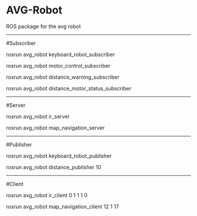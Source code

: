 # AVG-Robot
ROS package for the avg robot 

--------------------------------------------------
#Subscriber

rosrun avg_robot keyboard_robot_subscriber

rosrun avg_robot motor_control_subscriber

rosrun avg_robot distance_warning_subscriber

rosrun avg_robot distance_motor_status_subscriber

---------------------------------------------------
#Server 

rosrun avg_robot ir_server

rosrun avg_robot map_navigation_server

---------------------------------------------------
#Publisher

rosrun avg_robot keyboard_robot_publisher

rosrun avg_robot distance_publisher 10

---------------------------------------------------
#Client

rosrun avg_robot ir_client 0 1 1 1 0

rosrun avg_robot map_navigation_client 12 1 17
